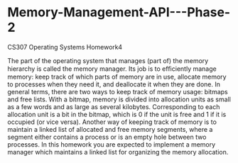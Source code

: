 # Memory-Management-API---Phase-2
CS307 Operating Systems Homework4

The part of the operating system that manages (part of) the memory hierarchy is called the memory manager. Its job is to efﬁciently manage memory: keep track of which parts of memory are in use, allocate memory to processes when they need it, and deallocate it when they are done. In general terms, there are two ways to keep track of memory usage: bitmaps and free lists. With a bitmap, memory is divided into allocation units as small as a few words and as large as several kilobytes. Corresponding to each allocation unit is a bit in the bitmap, which is 0 if the unit is free and 1 if it is occupied (or vice versa). Another way of keeping track of memory is to maintain a linked list of allocated and free memory segments, where a segment either contains a process or is an empty hole between two processes. In this homework you are expected to implement a memory manager which maintains a linked list for organizing the memory allocation.
